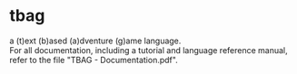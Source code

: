 # tbag
a (t)ext (b)ased (a)dventure (g)ame language.  
For all documentation, including a tutorial and language reference manual, refer to the file "TBAG - Documentation.pdf".
